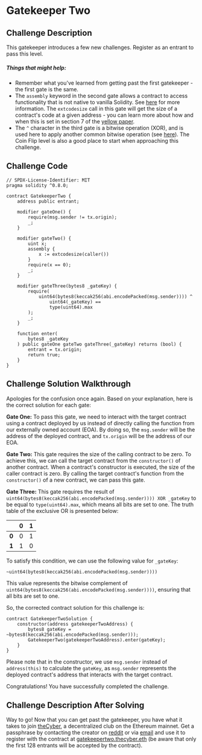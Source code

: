 # Gatekeeper Two

## Challenge Description

This gatekeeper introduces a few new challenges. Register as an entrant to pass this level.

##### Things that might help:

-   Remember what you've learned from getting past the first gatekeeper - the first gate is the same.
-   The `assembly` keyword in the second gate allows a contract to access functionality that is not native to vanilla Solidity. See [here](http://solidity.readthedocs.io/en/v0.4.23/assembly.html) for more information. The `extcodesize` call in this gate will get the size of a contract's code at a given address - you can learn more about how and when this is set in section 7 of the [yellow paper](https://ethereum.github.io/yellowpaper/paper.pdf).
-   The `^` character in the third gate is a bitwise operation (XOR), and is used here to apply another common bitwise operation (see [here](http://solidity.readthedocs.io/en/v0.4.23/miscellaneous.html#cheatsheet)). The Coin Flip level is also a good place to start when approaching this challenge.

## Challenge Code

```solidity
// SPDX-License-Identifier: MIT
pragma solidity ^0.8.0;

contract GatekeeperTwo {
    address public entrant;

    modifier gateOne() {
        require(msg.sender != tx.origin);
        _;
    }

    modifier gateTwo() {
        uint x;
        assembly {
            x := extcodesize(caller())
        }
        require(x == 0);
        _;
    }

    modifier gateThree(bytes8 _gateKey) {
        require(
            uint64(bytes8(keccak256(abi.encodePacked(msg.sender)))) ^
                uint64(_gateKey) ==
                type(uint64).max
        );
        _;
    }

    function enter(
        bytes8 _gateKey
    ) public gateOne gateTwo gateThree(_gateKey) returns (bool) {
        entrant = tx.origin;
        return true;
    }
}
```

## Challenge Solution Walkthrough

Apologies for the confusion once again. Based on your explanation, here is the correct solution for each gate:

**Gate One:** To pass this gate, we need to interact with the target contract using a contract deployed by us instead of directly calling the function from our externally owned account (EOA). By doing so, the `msg.sender` will be the address of the deployed contract, and `tx.origin` will be the address of our EOA.

**Gate Two:** This gate requires the size of the calling contract to be zero. To achieve this, we can call the target contract from the `constructor()` of another contract. When a contract's constructor is executed, the size of the caller contract is zero. By calling the target contract's function from the `constructor()` of a new contract, we can pass this gate.

**Gate Three:** This gate requires the result of `uint64(bytes8(keccak256(abi.encodePacked(msg.sender)))) XOR _gateKey` to be equal to `type(uint64).max`, which means all bits are set to one. The truth table of the exclusive OR is presented below:

|       |  0  |  1  |
| :---: | :-: | :-: |
| **0** |  0  |  1  |
| **1** |  1  |  0  |

To satisfy this condition, we can use the following value for `_gateKey`:

```solidity
~uint64(bytes8(keccak256(abi.encodePacked(msg.sender))))
```

This value represents the bitwise complement of `uint64(bytes8(keccak256(abi.encodePacked(msg.sender))))`, ensuring that all bits are set to one.

So, the corrected contract solution for this challenge is:

```solidity
contract GatekeeperTwoSolution {
    constructor(address gatekeeperTwoAddress) {
        bytes8 gateKey = ~bytes8(keccak256(abi.encodePacked(msg.sender)));
        GatekeeperTwo(gatekeeperTwoAddress).enter(gateKey);
    }
}
```

Please note that in the constructor, we use `msg.sender` instead of `address(this)` to calculate the `gateKey`, as `msg.sender` represents the deployed contract's address that interacts with the target contract.

Congratulations! You have successfully completed the challenge.

## Challenge Description After Solving

Way to go! Now that you can get past the gatekeeper, you have what it takes to join [theCyber](https://etherscan.io/address/thecyber.eth#code), a decentralized club on the Ethereum mainnet. Get a passphrase by contacting the creator on [reddit](https://www.reddit.com/user/0age) or via [email](mailto:0age@protonmail.com) and use it to register with the contract at [gatekeepertwo.thecyber.eth](https://etherscan.io/address/gatekeepertwo.thecyber.eth#code) (be aware that only the first 128 entrants will be accepted by the contract).
